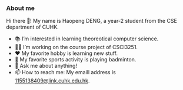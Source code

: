 ### About me 
Hi there 👋! My name is Haopeng DENG, a year-2 student from the CSE department of CUHK.

- :books: I’m interested in learning theoreotical computer science.
- :man_student: I’m working on the course project of CSCI3251.
- :hearts: My favorite hobby is learning new stuff.
- :badminton: My favorite sports activity is playing badminton.
- 💬 Ask me about anything!
- 📫 How to reach me: My emaill address is 1155138409@link.cuhk.edu.hk.

